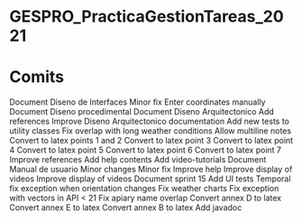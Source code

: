 # GESPRO_PracticaGestionTareas_2021
# Comits

Document Diseno de Interfaces
Minor fix 
Enter coordinates manually 
Document Diseno procedimental 
Document Diseno Arquitectonico 
Add references 
Improve Diseno Arquitectonico documentation 
Add new tests to utility classes 
Fix overlap with long weather conditions 
Allow multiline notes 
Convert to latex points 1 and 2 
Convert to latex point 3 
Convert to latex point 4 
Convert to latex point 5 
Convert to latex point 6 
Convert to latex point 7 
Improve references 
Add help contents
Add video-tutorials 
Document Manual de usuario
Minor changes 
Minor fix 
Improve help 
Improve display of videos 
Improve display of videos 
Document sprint 15 
Add UI tests 
Temporal fix exception when orientation changes 
Fix weather charts 
Fix exception with vectors in API < 21 
Fix apiary name overlap 
Convert annex D to latex 
Convert annex E to latex 
Convert annex B to latex 
Add javadoc 
